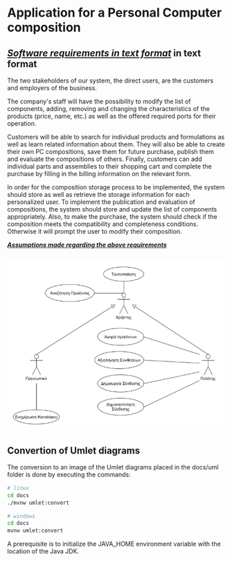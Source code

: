 # Application for a Personal Computer composition

## [***Software requirements in text format***](docs/markdown/software-requirements.md) in text format

The two stakeholders of our system, the direct users, are the customers and employers of the business.

The company's staff will have the possibility to modify the list of components, adding, removing and changing the characteristics of the products (price, name, etc.) as well as the offered required ports for their operation.

Customers will be able to search for individual products and formulations as well as learn related information about them. They will also be able to create their own PC compositions, save them for future purchase, publish them and evaluate the compositions of others. Finally, customers can add individual parts and assemblies to their shopping cart and complete the purchase by filling in the billing information on the relevant form.

In order for the composition storage process to be implemented, the system should store as well as retrieve the storage information for each personalized user. To implement the publication and evaluation of compositions, the system should store and update the list of components appropriately. Also, to make the purchase, the system should check if the composition meets the compatibility and completeness conditions. Otherwise it will prompt the user to modify their composition.

[***Assumptions made regarding the above requirements***](docs/markdown/english/software-requirements.md/#Assumptions-and-dependencies)

## ![Use Case Diagram](docs/markdown/uml/requirements/use-case-diagram.png)

## Convertion of Umlet diagrams
The conversion to an image of the Umlet diagrams placed in the docs/uml folder is done by executing the commands:
```bash
# linux
cd docs
./mvnw umlet:convert
```
```bash
# windows
cd docs
mvnw umlet:convert
```
A prerequisite is to initialize the JAVA_HOME environment variable with the location of the Java JDK.